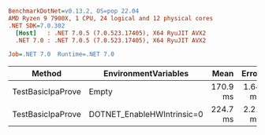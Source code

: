 ``` ini

BenchmarkDotNet=v0.13.2, OS=pop 22.04
AMD Ryzen 9 7900X, 1 CPU, 24 logical and 12 physical cores
.NET SDK=7.0.302
  [Host]   : .NET 7.0.5 (7.0.523.17405), X64 RyuJIT AVX2
  .NET 7.0 : .NET 7.0.5 (7.0.523.17405), X64 RyuJIT AVX2

Job=.NET 7.0  Runtime=.NET 7.0

```

| Method            | EnvironmentVariables       |     Mean |   Error |  StdDev | Allocated |
|-------------------|----------------------------|---------:|--------:|--------:|----------:|
| TestBasicIpaProve | Empty                      | 170.9 ms | 1.64 ms | 1.46 ms |   2.76 MB |
| TestBasicIpaProve | DOTNET_EnableHWIntrinsic=0 | 224.7 ms | 2.21 ms | 1.96 ms |   2.76 MB |
